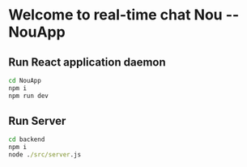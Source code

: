 # Welcome to real-time chat Nou -- NouApp
## Run React application daemon
```cmd
cd NouApp
npm i
npm run dev
```
## Run Server
```cmd
cd backend
npm i
node ./src/server.js
```
